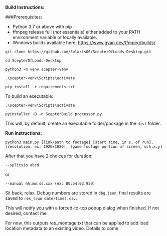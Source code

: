 **Build Instructions:**

###Prerequisites:
* Python 3.7 or above with pip
* ffmpeg release full (*not* essentials) either added to your PATH environment variable or locally available.
*  Windows builds available here: https://www.gyan.dev/ffmpeg/builds/ 

`git clone https://github.com/Solaris06/ScepterOfLoads-Desktop.git`

`cd ScepterOfLoads-Desktop`

`python3 -m venv scepter-venv`

`.\scepter-venv\Scripts\activate`

`pip install -r requirements.txt`

To build an executable:

`.\scepter-venv\Scripts\activate`

`pyinstaller -D -n ScepterBuild processor.py`

This will, by default, create an executable folder/package in the `dist` folder.  

**Run instructions:**

``python3 main.py [link/path to footage] [start time, in s, of run], [resolution, ex: 1920x1080], [game footage portion of screen, w:h:x:y]``

After that you have 2 choices for duration:

`--splitsio abcd`

or

`--manual hh:mm:ss.xxx (ex: 00:54:03.950)`

Sit back, relax.  Debug numbers are stored in `dbg.json`, final results are saved to `res_(run date/time).csv`.

This will notify you with a forced-to-top popup dialog when finished.  If not desired, contact me.

For now, this outputs res_montage.txt that can be applied to add load location metadata to an existing video.
Details to come.

